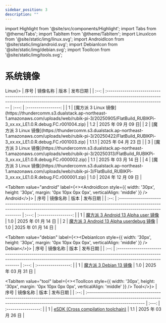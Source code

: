 ```yaml
---
sidebar_position: 3
description: ""
---
```


import Highlight from '@site/src/components/Highlight';
import Tabs from '@theme/Tabs';
import TabItem from '@theme/TabItem';
import LinuxIcon from '@site/static/img/linux.svg';
import AndroidIcon from '@site/static/img/android.svg';
import DebianIcon from '@site/static/img/debian.svg';
import ToolIcon from '@site/static/img/tools.svg';


# 系统镜像

<Tabs>
  <TabItem value="linux" label={<><LinuxIcon style={{ width: '30px', height: '30px', margin: '0px 10px 0px 0px', verticalAlign: 'middle' }} />Linux</>}>
| 序号 | 镜像名称                                                                                                                                                                                   | 版本  |      发布日期       |
| :--: | :----------------------------------------------------------------------------------------------------------------------------------------------------------------------------------------- | :---: | :-----------------: |
| 1 | [魔方派 3 Linux 镜像](https://thundercomm.s3.dualstack.ap-northeast-1.amazonaws.com/uploads/web/rubik-pi-3/20250905/FlatBuild_RUBIKPi-3_xx.xx_LE1.0.R.debug.FC.r001004.zip)   | 1.2         |  2025 年 09 月 09 日|
|  2   | [魔方派 3 Linux 镜像](https://thundercomm.s3.dualstack.ap-northeast-1.amazonaws.com/uploads/web/rubik-pi-3/20250422/FlatBuild_RUBIKPi-3_xx.xx_LE1.0.R.debug.FC.r001003.zip)                          | 1.1.1 | 2025 年 04 月 23 日 |
|  3   | [魔方派 3 Linux 镜像](https://thundercomm.s3.dualstack.ap-northeast-1.amazonaws.com/uploads/web/rubik-pi-3/20250313/FlatBuild_RUBIKPi-3_xx.xx_LE1.0.R.debug.FC.r000002.zip)                          |  1.1  | 2025 年 03 月 14 日 |
|  4   | [魔方派 3 Linux 镜像](https://thundercomm.s3.dualstack.ap-northeast-1.amazonaws.com/uploads/web/rubik-pi-3/FlatBuild_RUBIKPi-3_xx.xx_LE1.0.R.debug.FC.r000001.zip)                                   |  1.0  | 2024 年 12 月 09 日 |
  </TabItem>

  <TabItem value="android" label={<><AndroidIcon style={{ width: '30px', height: '30px', margin: '0px 10px 0px 0px', verticalAlign: 'middle' }} /> Android</>}>
| 序号 | 镜像名称                                                                                                                                                                                   | 版本  |      发布日期       |
| :--: | :----------------------------------------------------------------------------------------------------------------------------------------------------------------------------------------- | :---: | :-----------------: |
|  1   | [魔方派 3 Android 13 Alpha user 镜像](https://thundercomm.s3.dualstack.ap-northeast-1.amazonaws.com/uploads/web/rubik-pi-3/20250114/FlatBuild_RUBIKPi-3_xx.xx_LA3.0.R.user.FC.r000001.zip)           |  1.0  | 2025 年 01 月 14 日 |
|  2   | [魔方派 3 Android 13 Alpha userdebug 镜像](https://thundercomm.s3.dualstack.ap-northeast-1.amazonaws.com/uploads/web/rubik-pi-3/20250114/FlatBuild_RUBIKPi-3_xx.xx_LA3.0.R.userdebug.FC.r000001.zip) |  1.0  | 2025 年 01 月 14 日 |
  </TabItem>

  <TabItem value="debian" label={<><DebianIcon style={{ width: '30px', height: '30px', margin: '0px 10px 0px 0px',  verticalAlign: 'middle' }} /> Debian</>}>
    | 序号 | 镜像名称                                                                                                                                                                                   | 版本  |      发布日期       |
| :--: | :----------------------------------------------------------------------------------------------------------------------------------------------------------------------------------------- | :---: | :-----------------: |
|  1   | [魔方派 3 Debian 13 镜像](https://thundercomm.s3.dualstack.ap-northeast-1.amazonaws.com/uploads/web/rubik-pi-3/20250331/FlatBuild_RUBIKPi-3_xx.xx_Debian13.R.debug.ES.r000001.zip)                   |  1.0  | 2025 年 03 月 31 日 |
  </TabItem>

  <TabItem value="tool" label={<><ToolIcon style={{ width: '30px', height: '30px', margin: '0px 10px 0px 0px',  verticalAlign: 'middle' }} /> Tool</>}>
   | 序号 | 镜像名称                                                                                                                                                                                   | 版本  |      发布日期       |
| :--: | :----------------------------------------------------------------------------------------------------------------------------------------------------------------------------------------- | :---: | :-----------------: |
|  1   | [eSDK (Cross compilation toolchain)](https://thundercomm.s3.dualstack.ap-northeast-1.amazonaws.com/uploads/web/rubik-pi-3/20250325/toolchains_V1.1.0.zip)                                            |  1.1  | 2025 年 03 月 26 日 |
  </TabItem>
</Tabs>